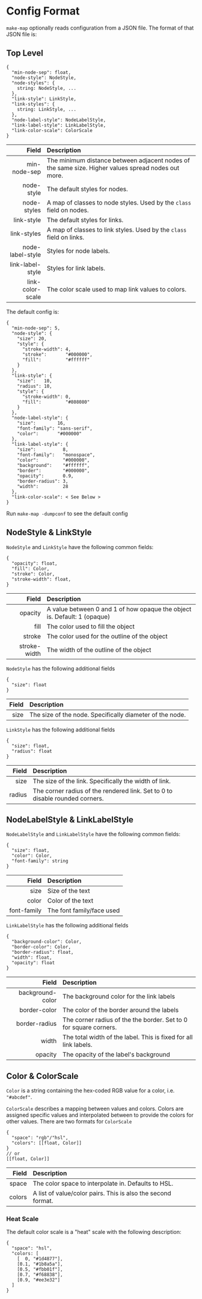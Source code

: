 Config Format
===============

`make-map` optionally reads configuration from a JSON file.
The format of that JSON file is:

## Top Level

    {
      "min-node-sep": float,
      "node-style": NodeStyle,
      "node-styles": {
        string: NodeStyle, ...
      },
      "link-style": LinkStyle,
      "link-styles": {
        string: LinkStyle, ...
      },
      "node-label-style": NodeLabelStyle,
      "link-label-style": LinkLabelStyle,
      "link-color-scale": ColorScale
    }

| Field            | Description |
| ---:             | :---        |
| min-node-sep     | The minimum distance between adjacent nodes of the same size. Higher values spread nodes out more. |
| node-style       | The default styles for nodes. |
| node-styles      | A map of classes to node styles. Used by the `class` field on nodes. |
| link-style       | The default styles for links. |
| link-styles      | A map of classes to link styles. Used by the `class` field on links. |
| node-label-style | Styles for node labels. |
| link-label-style | Styles for link labels. |
| link-color-scale | The color scale used to map link values to colors. |

The default config is:

    {
      "min-node-sep": 5,
      "node-style": {
        "size": 20,
        "style": {
          "stroke-width": 4,
          "stroke":       "#000000",
          "fill":         "#ffffff"
        }
      },
      "link-style": {
        "size":   10,
        "radius": 10,
        "style": {
          "stroke-width": 0,
          "fill":         "#808080"
        }
      },
      "node-label-style": {
        "size":        16,
        "font-family": "sans-serif",
        "color":       "#000000"
      },
      "link-label-style": {
        "size":          8,
        "font-family":   "monospace",
        "color":         "#000000",
        "background":    "#ffffff",
        "border":        "#000000",
        "opacity":       0.9,
        "border-radius": 3,
        "width":         28
      },
      "link-color-scale": < See Below >
    }
    
Run `make-map -dumpconf` to see the default config

## NodeStyle & LinkStyle

`NodeStyle` and `LinkStyle` have the following common fields:

    {
      "opacity": float,
      "fill": Color,
      "stroke": Color,
      "stroke-width": float,
    }

| Field        | Description |
| ---:         | :---        |
| opacity      | A value between 0 and 1 of how opaque the object is. Default: 1 (opaque) |
| fill         | The color used to fill the object |
| stroke       | The color used for the outline of the object |
| stroke-width | The width of the outline of the object |

`NodeStyle` has the following additional fields

    {
      "size": float
    }
    
| Field        | Description |
| ---:         | :---        |
| size         | The size of the node. Specifically diameter of the node. |

`LinkStyle` has the following additional fields

    {
      "size": float,
      "radius": float
    }
    
| Field        | Description |
| ---:         | :---        |
| size         | The size of the link. Specifically the width of link. |
| radius       | The corner radius of the rendered link. Set to 0 to disable rounded corners. |

## NodeLabelStyle & LinkLabelStyle

`NodeLabelStyle` and `LinkLabelStyle` have the following common fields:

    {
      "size": float,
      "color": Color,
      "font-family": string
    }

| Field        | Description |
| ---:         | :---        |
| size         | Size of the text |
| color        | Color of the text |
| font-family  | The font family/face used |

`LinkLabelStyle` has the following additional fields

    {
      "background-color": Color,
      "border-color": Color,
      "border-radius": float,
      "width": float,
      "opacity": float
    }

| Field            | Description |
| ---:             | :---        |
| background-color | The background color for the link labels |
| border-color     | The color of the border around the labels |
| border-radius    | The corner radius of the the border. Set to 0 for square corners. |
| width            | The total width of the label. This is fixed for all link labels. |
| opacity          | The opacity of the label's background |

## Color & ColorScale

`Color` is a string containing the hex-coded RGB value for a color, i.e. `"#abcdef"`.

`ColorScale` describes a mapping between values and colors. Colors are assigned specific values
and interpolated between to provide the colors for other values.
There are two formats for `ColorScale`

    {
      "space": "rgb"/"hsl",
      "colors": [[float, Color]]
    }
    // or
    [[float, Color]]

| Field            | Description |
| ---:             | :---        |
| space            | The color space to interpolate in. Defaults to HSL. |
| colors           | A list of value/color pairs. This is also the second format. |

### Heat Scale

The default color scale is a "heat" scale with the following description:

    {
      "space": "hsl",
      "colors: [
        [  0, "#1d4877"],
        [0.1, "#1b8a5a"],
        [0.5, "#fbb01f"],
        [0.7, "#f68838"],
        [0.9, "#ee3e32"]
      ]
    }
